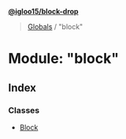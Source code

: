 **[@igloo15/block-drop](../README.md)**

> [Globals](../globals.md) / "block"

# Module: "block"

## Index

### Classes

* [Block](../classes/_block_.block.md)
